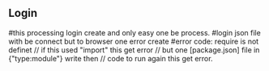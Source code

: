 ## Login 
#this processing login create and only easy one be process.
#login json file with be connect but to browser one error create
#error code: require is not definet
// if this used "import" this get error 
// but one [package.json] file in {"type:module"} write  then
// code to run again this get error.
